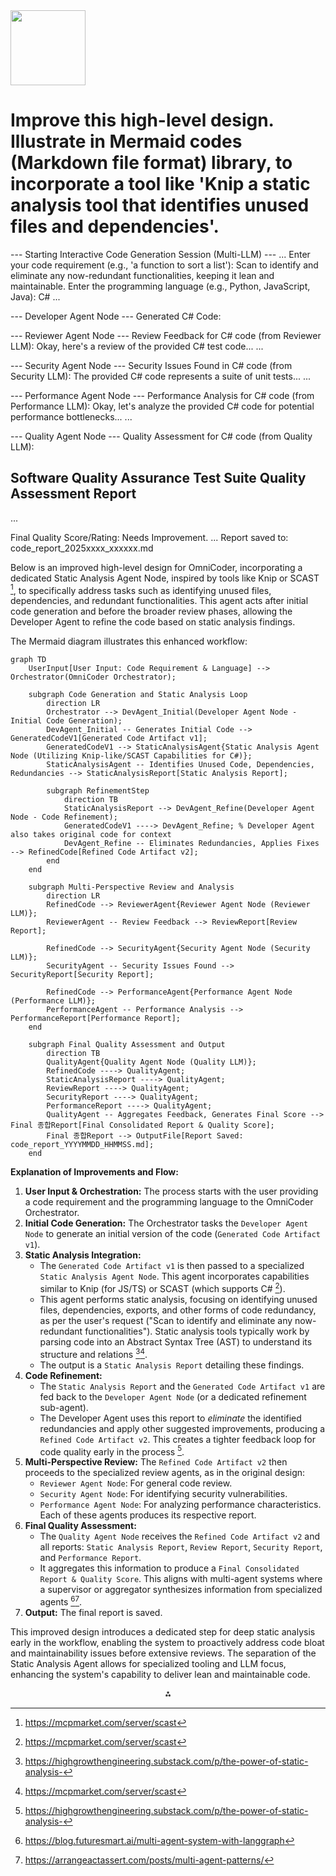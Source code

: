 <img src="https://r2cdn.perplexity.ai/pplx-full-logo-primary-dark%402x.png" class="logo" width="120"/>

# Improve this high-level design. Illustrate in Mermaid codes (Markdown file format) library, to incorporate a tool like 'Knip a static analysis tool that identifies unused files and dependencies'.

--- Starting Interactive Code Generation Session (Multi-LLM) ---
...
Enter your code requirement (e.g., 'a function to sort a list'): Scan <codebase> to identify and eliminate any now-redundant functionalities, keeping it lean and maintainable.
Enter the programming language (e.g., Python, JavaScript, Java): C\#
...

--- Developer Agent Node ---
Generated C\# Code:

--- Reviewer Agent Node ---
Review Feedback for C\# code (from Reviewer LLM):
Okay, here's a review of the provided C\# test code...
...

--- Security Agent Node ---
Security Issues Found in C\# code (from Security LLM):
The provided C\# code represents a suite of unit tests...
...

--- Performance Agent Node ---
Performance Analysis for C\# code (from Performance LLM):
Okay, let's analyze the provided C\# code for potential performance bottlenecks...
...

--- Quality Agent Node ---
Quality Assessment for C\# code (from Quality LLM):

## Software Quality Assurance Test Suite Quality Assessment Report

...

Final Quality Score/Rating:
Needs Improvement.
...
Report saved to: code_report_2025xxxx_xxxxxx.md

Below is an improved high-level design for OmniCoder, incorporating a dedicated Static Analysis Agent Node, inspired by tools like Knip or SCAST [^4], to specifically address tasks such as identifying unused files, dependencies, and redundant functionalities. This agent acts after initial code generation and before the broader review phases, allowing the Developer Agent to refine the code based on static analysis findings.

The Mermaid diagram illustrates this enhanced workflow:

```mermaid
graph TD
    UserInput[User Input: Code Requirement & Language] --> Orchestrator(OmniCoder Orchestrator);

    subgraph Code Generation and Static Analysis Loop
        direction LR
        Orchestrator --> DevAgent_Initial(Developer Agent Node - Initial Code Generation);
        DevAgent_Initial -- Generates Initial Code --> GeneratedCodeV1[Generated Code Artifact v1];
        GeneratedCodeV1 --> StaticAnalysisAgent{Static Analysis Agent Node (Utilizing Knip-like/SCAST Capabilities for C#)};
        StaticAnalysisAgent -- Identifies Unused Code, Dependencies, Redundancies --> StaticAnalysisReport[Static Analysis Report];
        
        subgraph RefinementStep
            direction TB
            StaticAnalysisReport --> DevAgent_Refine(Developer Agent Node - Code Refinement);
            GeneratedCodeV1 ----> DevAgent_Refine; % Developer Agent also takes original code for context
            DevAgent_Refine -- Eliminates Redundancies, Applies Fixes --> RefinedCode[Refined Code Artifact v2];
        end
    end

    subgraph Multi-Perspective Review and Analysis
        direction LR
        RefinedCode --> ReviewerAgent{Reviewer Agent Node (Reviewer LLM)};
        ReviewerAgent -- Review Feedback --> ReviewReport[Review Report];
        
        RefinedCode --> SecurityAgent{Security Agent Node (Security LLM)};
        SecurityAgent -- Security Issues Found --> SecurityReport[Security Report];
        
        RefinedCode --> PerformanceAgent{Performance Agent Node (Performance LLM)};
        PerformanceAgent -- Performance Analysis --> PerformanceReport[Performance Report];
    end

    subgraph Final Quality Assessment and Output
        direction TB
        QualityAgent{Quality Agent Node (Quality LLM)};
        RefinedCode ----> QualityAgent;
        StaticAnalysisReport ----> QualityAgent; 
        ReviewReport ----> QualityAgent;
        SecurityReport ----> QualityAgent;
        PerformanceReport ----> QualityAgent;
        QualityAgent -- Aggregates Feedback, Generates Final Score --> Final 종합Report[Final Consolidated Report & Quality Score];
        Final 종합Report --> OutputFile[Report Saved: code_report_YYYYMMDD_HHMMSS.md];
    end
```

**Explanation of Improvements and Flow:**

1. **User Input \& Orchestration:** The process starts with the user providing a code requirement and the programming language to the OmniCoder Orchestrator.
2. **Initial Code Generation:** The Orchestrator tasks the `Developer Agent Node` to generate an initial version of the code (`Generated Code Artifact v1`).
3. **Static Analysis Integration:**
    * The `Generated Code Artifact v1` is then passed to a specialized `Static Analysis Agent Node`. This agent incorporates capabilities similar to Knip (for JS/TS) or SCAST (which supports C\# [^4]).
    * This agent performs static analysis, focusing on identifying unused files, dependencies, exports, and other forms of code redundancy, as per the user's request ("Scan <codebase> to identify and eliminate any now-redundant functionalities"). Static analysis tools typically work by parsing code into an Abstract Syntax Tree (AST) to understand its structure and relations [^1][^4].
    * The output is a `Static Analysis Report` detailing these findings.
4. **Code Refinement:**
    * The `Static Analysis Report` and the `Generated Code Artifact v1` are fed back to the `Developer Agent Node` (or a dedicated refinement sub-agent).
    * The Developer Agent uses this report to *eliminate* the identified redundancies and apply other suggested improvements, producing a `Refined Code Artifact v2`. This creates a tighter feedback loop for code quality early in the process [^1].
5. **Multi-Perspective Review:** The `Refined Code Artifact v2` then proceeds to the specialized review agents, as in the original design:
    * `Reviewer Agent Node`: For general code review.
    * `Security Agent Node`: For identifying security vulnerabilities.
    * `Performance Agent Node`: For analyzing performance characteristics.
Each of these agents produces its respective report.
6. **Final Quality Assessment:**
    * The `Quality Agent Node` receives the `Refined Code Artifact v2` and all reports: `Static Analysis Report`, `Review Report`, `Security Report`, and `Performance Report`.
    * It aggregates this information to produce a `Final Consolidated Report & Quality Score`. This aligns with multi-agent systems where a supervisor or aggregator synthesizes information from specialized agents [^2][^6].
7. **Output:** The final report is saved.

This improved design introduces a dedicated step for deep static analysis early in the workflow, enabling the system to proactively address code bloat and maintainability issues before extensive reviews. The separation of the Static Analysis Agent allows for specialized tooling and LLM focus, enhancing the system's capability to deliver lean and maintainable code.

<div style="text-align: center">⁂</div>

[^1]: https://highgrowthengineering.substack.com/p/the-power-of-static-analysis-

[^2]: https://blog.futuresmart.ai/multi-agent-system-with-langgraph

[^3]: https://mermaid.js.org/syntax/examples.html

[^4]: https://mcpmarket.com/server/scast

[^5]: https://lukemerrett.com/building-c4-diagrams-in-mermaid/

[^6]: https://arrangeactassert.com/posts/multi-agent-patterns/

[^7]: https://www.akira.ai/blog/streamlining-tool-integration-with-ai-agents

[^8]: https://snyk.io/articles/open-source-static-code-analysis/how-to-do-static-code-analysis/

[^9]: https://yougottahackthat.com/insights/sirens-call-visualise-your-code-with-mermaid

[^10]: https://mermaid.js.org/syntax/classDiagram.html

[^11]: https://www.codeant.ai/blogs/static-code-analysis-tools

[^12]: https://github.com/analysis-tools-dev/static-analysis

[^13]: https://ext.math.umass.edu/~avrunin/papers/naumovich-fse97.pdf

[^14]: https://www.perforce.com/blog/sca/what-static-analysis

[^15]: https://docs.moderne.io/user-documentation/moderne-platform/getting-started/code-quality/

[^16]: https://ferhat.ai/publication/kern-2019-integrating/kern-2019-integrating.pdf

[^17]: https://www.youtube.com/watch?v=D7r1PtkxNYg

[^18]: https://aws.amazon.com/blogs/machine-learning/build-a-multi-agent-system-with-langgraph-and-mistral-on-aws/

[^19]: https://www.youtube.com/watch?v=WBd5pcyFeTQ

[^20]: https://github.com/fladdict/llmermaid

